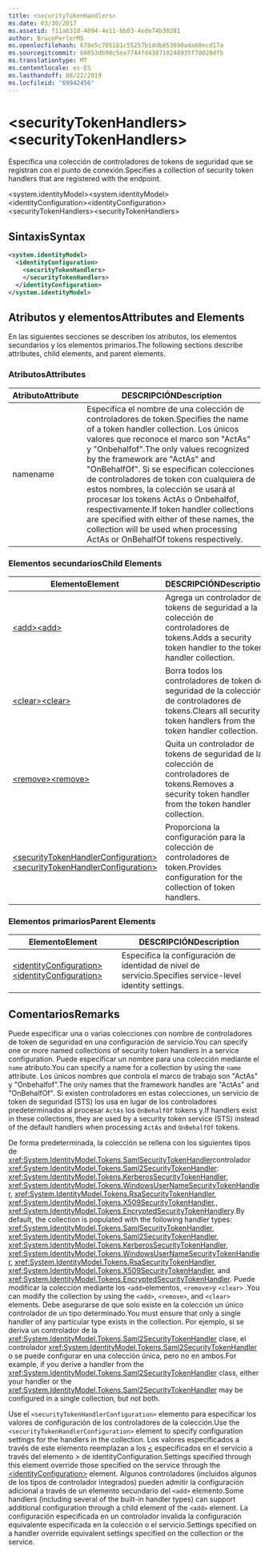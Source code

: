 ```yaml
---
title: <securityTokenHandlers>
ms.date: 03/30/2017
ms.assetid: f11a631d-4094-4e11-bb03-4ede74b30281
author: BrucePerlerMS
ms.openlocfilehash: 678e5c705181c55257b1ddb853690ada60ecd17a
ms.sourcegitcommit: 68653db98c5ea7744fd438710248935f70020dfb
ms.translationtype: MT
ms.contentlocale: es-ES
ms.lasthandoff: 08/22/2019
ms.locfileid: "69942456"
---
```

# <a name="securitytokenhandlers"></a><span data-ttu-id="654f9-101">\<securityTokenHandlers></span><span class="sxs-lookup"><span data-stu-id="654f9-101">\<securityTokenHandlers></span></span>
<span data-ttu-id="654f9-102">Especifica una colección de controladores de tokens de seguridad que se registran con el punto de conexión.</span><span class="sxs-lookup"><span data-stu-id="654f9-102">Specifies a collection of security token handlers that are registered with the endpoint.</span></span>  
  
 <span data-ttu-id="654f9-103">\<system.identityModel></span><span class="sxs-lookup"><span data-stu-id="654f9-103">\<system.identityModel></span></span>  
<span data-ttu-id="654f9-104">\<identityConfiguration></span><span class="sxs-lookup"><span data-stu-id="654f9-104">\<identityConfiguration></span></span>  
<span data-ttu-id="654f9-105">\<securityTokenHandlers></span><span class="sxs-lookup"><span data-stu-id="654f9-105">\<securityTokenHandlers></span></span>  
  
## <a name="syntax"></a><span data-ttu-id="654f9-106">Sintaxis</span><span class="sxs-lookup"><span data-stu-id="654f9-106">Syntax</span></span>  
  
```xml  
<system.identityModel>  
  <identityConfiguration>  
    <securityTokenHandlers>  
    </securityTokenHandlers>  
  </identityConfiguration>  
</system.identityModel>  
```  
  
## <a name="attributes-and-elements"></a><span data-ttu-id="654f9-107">Atributos y elementos</span><span class="sxs-lookup"><span data-stu-id="654f9-107">Attributes and Elements</span></span>  
 <span data-ttu-id="654f9-108">En las siguientes secciones se describen los atributos, los elementos secundarios y los elementos primarios.</span><span class="sxs-lookup"><span data-stu-id="654f9-108">The following sections describe attributes, child elements, and parent elements.</span></span>  
  
### <a name="attributes"></a><span data-ttu-id="654f9-109">Atributos</span><span class="sxs-lookup"><span data-stu-id="654f9-109">Attributes</span></span>  
  
|<span data-ttu-id="654f9-110">Atributo</span><span class="sxs-lookup"><span data-stu-id="654f9-110">Attribute</span></span>|<span data-ttu-id="654f9-111">DESCRIPCIÓN</span><span class="sxs-lookup"><span data-stu-id="654f9-111">Description</span></span>|  
|---------------|-----------------|  
|<span data-ttu-id="654f9-112">name</span><span class="sxs-lookup"><span data-stu-id="654f9-112">name</span></span>|<span data-ttu-id="654f9-113">Especifica el nombre de una colección de controladores de token.</span><span class="sxs-lookup"><span data-stu-id="654f9-113">Specifies the name of a token handler collection.</span></span> <span data-ttu-id="654f9-114">Los únicos valores que reconoce el marco son "ActAs" y "Onbehalfof".</span><span class="sxs-lookup"><span data-stu-id="654f9-114">The only values recognized by the framework are "ActAs" and "OnBehalfOf".</span></span> <span data-ttu-id="654f9-115">Si se especifican colecciones de controladores de token con cualquiera de estos nombres, la colección se usará al procesar los tokens ActAs o Onbehalfof, respectivamente.</span><span class="sxs-lookup"><span data-stu-id="654f9-115">If token handler collections are specified with either of these names, the collection will be used when processing ActAs or OnBehalfOf tokens respectively.</span></span>|  
  
### <a name="child-elements"></a><span data-ttu-id="654f9-116">Elementos secundarios</span><span class="sxs-lookup"><span data-stu-id="654f9-116">Child Elements</span></span>  
  
|<span data-ttu-id="654f9-117">Elemento</span><span class="sxs-lookup"><span data-stu-id="654f9-117">Element</span></span>|<span data-ttu-id="654f9-118">DESCRIPCIÓN</span><span class="sxs-lookup"><span data-stu-id="654f9-118">Description</span></span>|  
|-------------|-----------------|  
|[<span data-ttu-id="654f9-119">\<add></span><span class="sxs-lookup"><span data-stu-id="654f9-119">\<add></span></span>](add.md)|<span data-ttu-id="654f9-120">Agrega un controlador de tokens de seguridad a la colección de controladores de tokens.</span><span class="sxs-lookup"><span data-stu-id="654f9-120">Adds a security token handler to the token handler collection.</span></span>|  
|[<span data-ttu-id="654f9-121">\<clear></span><span class="sxs-lookup"><span data-stu-id="654f9-121">\<clear></span></span>](clear.md)|<span data-ttu-id="654f9-122">Borra todos los controladores de token de seguridad de la colección de controladores de tokens.</span><span class="sxs-lookup"><span data-stu-id="654f9-122">Clears all security token handlers from the token handler collection.</span></span>|  
|[<span data-ttu-id="654f9-123">\<remove></span><span class="sxs-lookup"><span data-stu-id="654f9-123">\<remove></span></span>](remove.md)|<span data-ttu-id="654f9-124">Quita un controlador de tokens de seguridad de la colección de controladores de tokens.</span><span class="sxs-lookup"><span data-stu-id="654f9-124">Removes a security token handler from the token handler collection.</span></span>|  
|[<span data-ttu-id="654f9-125">\<securityTokenHandlerConfiguration></span><span class="sxs-lookup"><span data-stu-id="654f9-125">\<securityTokenHandlerConfiguration></span></span>](securitytokenhandlerconfiguration.md)|<span data-ttu-id="654f9-126">Proporciona la configuración para la colección de controladores de token.</span><span class="sxs-lookup"><span data-stu-id="654f9-126">Provides configuration for the collection of token handlers.</span></span>|  
  
### <a name="parent-elements"></a><span data-ttu-id="654f9-127">Elementos primarios</span><span class="sxs-lookup"><span data-stu-id="654f9-127">Parent Elements</span></span>  
  
|<span data-ttu-id="654f9-128">Elemento</span><span class="sxs-lookup"><span data-stu-id="654f9-128">Element</span></span>|<span data-ttu-id="654f9-129">DESCRIPCIÓN</span><span class="sxs-lookup"><span data-stu-id="654f9-129">Description</span></span>|  
|-------------|-----------------|  
|[<span data-ttu-id="654f9-130">\<identityConfiguration></span><span class="sxs-lookup"><span data-stu-id="654f9-130">\<identityConfiguration></span></span>](identityconfiguration.md)|<span data-ttu-id="654f9-131">Especifica la configuración de identidad de nivel de servicio.</span><span class="sxs-lookup"><span data-stu-id="654f9-131">Specifies service-level identity settings.</span></span>|  
  
## <a name="remarks"></a><span data-ttu-id="654f9-132">Comentarios</span><span class="sxs-lookup"><span data-stu-id="654f9-132">Remarks</span></span>  
 <span data-ttu-id="654f9-133">Puede especificar una o varias colecciones con nombre de controladores de token de seguridad en una configuración de servicio.</span><span class="sxs-lookup"><span data-stu-id="654f9-133">You can specify one or more named collections of security token handlers in a service configuration.</span></span> <span data-ttu-id="654f9-134">Puede especificar un nombre para una colección mediante el `name` atributo.</span><span class="sxs-lookup"><span data-stu-id="654f9-134">You can specify a name for a collection by using the `name` attribute.</span></span> <span data-ttu-id="654f9-135">Los únicos nombres que controla el marco de trabajo son "ActAs" y "Onbehalfof".</span><span class="sxs-lookup"><span data-stu-id="654f9-135">The only names that the framework handles are "ActAs" and "OnBehalfOf".</span></span> <span data-ttu-id="654f9-136">Si existen controladores en estas colecciones, un servicio de token de seguridad (STS) los usa en lugar de los controladores predeterminados al procesar `ActAs` los `OnBehalfOf` tokens y.</span><span class="sxs-lookup"><span data-stu-id="654f9-136">If handlers exist in these collections, they are used by a security token service (STS) instead of the default handlers when processing `ActAs` and `OnBehalfOf` tokens.</span></span>  
  
 <span data-ttu-id="654f9-137">De forma predeterminada, la colección se rellena con los siguientes tipos de <xref:System.IdentityModel.Tokens.SamlSecurityTokenHandler>controlador <xref:System.IdentityModel.Tokens.Saml2SecurityTokenHandler>: <xref:System.IdentityModel.Tokens.KerberosSecurityTokenHandler>, <xref:System.IdentityModel.Tokens.WindowsUserNameSecurityTokenHandler>, <xref:System.IdentityModel.Tokens.RsaSecurityTokenHandler>, <xref:System.IdentityModel.Tokens.X509SecurityTokenHandler>,, <xref:System.IdentityModel.Tokens.EncryptedSecurityTokenHandler>y.</span><span class="sxs-lookup"><span data-stu-id="654f9-137">By default, the collection is populated with the following handler types: <xref:System.IdentityModel.Tokens.SamlSecurityTokenHandler>, <xref:System.IdentityModel.Tokens.Saml2SecurityTokenHandler>, <xref:System.IdentityModel.Tokens.KerberosSecurityTokenHandler>, <xref:System.IdentityModel.Tokens.WindowsUserNameSecurityTokenHandler>, <xref:System.IdentityModel.Tokens.RsaSecurityTokenHandler>, <xref:System.IdentityModel.Tokens.X509SecurityTokenHandler>, and <xref:System.IdentityModel.Tokens.EncryptedSecurityTokenHandler>.</span></span> <span data-ttu-id="654f9-138">Puede modificar la colección mediante los `<add>`elementos, `<remove>`y `<clear>` .</span><span class="sxs-lookup"><span data-stu-id="654f9-138">You can modify the collection by using the `<add>`, `<remove>`, and `<clear>` elements.</span></span> <span data-ttu-id="654f9-139">Debe asegurarse de que solo existe en la colección un único controlador de un tipo determinado.</span><span class="sxs-lookup"><span data-stu-id="654f9-139">You must ensure that only a single handler of any particular type exists in the collection.</span></span> <span data-ttu-id="654f9-140">Por ejemplo, si se deriva un controlador de la <xref:System.IdentityModel.Tokens.Saml2SecurityTokenHandler> clase, el controlador <xref:System.IdentityModel.Tokens.Saml2SecurityTokenHandler> o se puede configurar en una colección única, pero no en ambos.</span><span class="sxs-lookup"><span data-stu-id="654f9-140">For example, if you derive a handler from the <xref:System.IdentityModel.Tokens.Saml2SecurityTokenHandler> class, either your handler or the <xref:System.IdentityModel.Tokens.Saml2SecurityTokenHandler> may be configured in a single collection, but not both.</span></span>  
  
 <span data-ttu-id="654f9-141">Use el `<securityTokenHandlerConfiguration>` elemento para especificar los valores de configuración de los controladores de la colección.</span><span class="sxs-lookup"><span data-stu-id="654f9-141">Use the `<securityTokenHandlerConfiguration>` element to specify configuration settings for the handlers in the collection.</span></span> <span data-ttu-id="654f9-142">Los valores especificados a través de este elemento reemplazan a los [ \<](identityconfiguration.md) especificados en el servicio a través del elemento > de identityConfiguration.</span><span class="sxs-lookup"><span data-stu-id="654f9-142">Settings specified through this element override those specified on the service through the [\<identityConfiguration>](identityconfiguration.md) element.</span></span> <span data-ttu-id="654f9-143">Algunos controladores (incluidos algunos de los tipos de controlador integrados) pueden admitir la configuración adicional a través de un elemento secundario del `<add>` elemento.</span><span class="sxs-lookup"><span data-stu-id="654f9-143">Some handlers (including several of the built-in handler types) can support additional configuration through a child element of the `<add>` element.</span></span> <span data-ttu-id="654f9-144">La configuración especificada en un controlador invalida la configuración equivalente especificada en la colección o el servicio.</span><span class="sxs-lookup"><span data-stu-id="654f9-144">Settings specified on a handler override equivalent settings specified on the collection or the service.</span></span>
